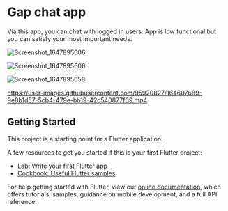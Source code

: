 # Gap chat app 

Via this app, you can chat with logged in users. App is low functional but you can satisfy your most important needs. 


![Screenshot_1647895606](https://user-images.githubusercontent.com/95920827/159362532-171d8e98-c53c-498b-8f8d-02f41a939686.png)

![Screenshot_1647895606](https://user-images.githubusercontent.com/95920827/159362579-ce70a7fc-b936-4420-bb19-619bf8ba7785.png)

![Screenshot_1647895658](https://user-images.githubusercontent.com/95920827/159362582-272bdd56-4115-438b-b5f0-e7b16845266e.png)



https://user-images.githubusercontent.com/95920827/164607689-9e8b1d57-5cb4-479e-bb19-42c540877f69.mp4



## Getting Started

This project is a starting point for a Flutter application.

A few resources to get you started if this is your first Flutter project:

- [Lab: Write your first Flutter app](https://flutter.dev/docs/get-started/codelab)
- [Cookbook: Useful Flutter samples](https://flutter.dev/docs/cookbook)

For help getting started with Flutter, view our
[online documentation](https://flutter.dev/docs), which offers tutorials,
samples, guidance on mobile development, and a full API reference.
